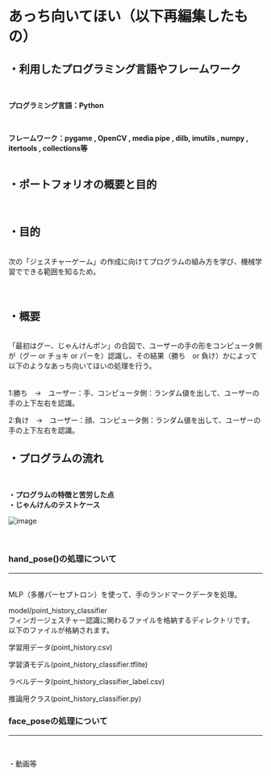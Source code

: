# あっち向いてほい（以下再編集したもの）


・利用したプログラミング言語やフレームワーク
----------------------------------------------------
<br>

**プログラミング言語：Python**

<br>

**フレームワーク：pygame , OpenCV , media pipe , dilb, imutils , numpy , itertools , collections等**
<br>
<br>


・ポートフォリオの概要と目的
----------------------------------------------------
<br>

**・目的**
<br>
-------------------------------------------------------

<br>
次の「ジェスチャーゲーム」の作成に向けてプログラムの組み方を学び、機械学習でできる範囲を知るため。
<br>
<br>
<br>

**・概要**
<br>
----------------------------------------------------
<br>
「最初はグー、じゃんけんポン」の合図で、ユーザーの手の形をコンピュータ側が（グー or チョキ or パーを）認識し、その結果（勝ち　or 負け）かによって以下のようなあっち向いてほいの処理を行う。

<br>
<br>
<br>
1:勝ち　→　ユーザー：手、コンピュータ側：ランダム値を出して、ユーザーの手の上下左右を認識。
<br>

2:負け　→　ユーザー：顔、コンピュータ側：ランダム値を出して、ユーザーの手の上下左右を認識。






・プログラムの流れ
----------------------------------------------------
<br>

**・プログラムの特徴と苦労した点**
<br>
**・じゃんけんのテストケース**

![image](https://github.com/niwatori-rookie/Look-over-there_Project/assets/138978518/0d136b7f-7ed8-41c2-ab16-1e052562001c)

<br>

### hand_pose()の処理について
----------------------------------------------------
<br>
MLP（多層パーセプトロン）を使って、手のランドマークデータを処理。
<br>




model/point_history_classifier
<br>
フィンガージェスチャー認識に関わるファイルを格納するディレクトリです。
<br>
以下のファイルが格納されます。

学習用データ(point_history.csv)

学習済モデル(point_history_classifier.tflite)

ラベルデータ(point_history_classifier_label.csv)

推論用クラス(point_history_classifier.py)


### face_poseの処理について
----------------------------------------------------

<br>


・動画等
